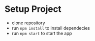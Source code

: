# Setup Project

- clone repository
- run `npm install` to install dependecies
- run `npm start` to start the app